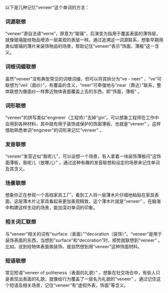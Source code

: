 以下是几种记忆“veneer”这个单词的方法：

### 词源联想
“veneer”源自法语“verre”，原意为“玻璃”，后演变为指用于覆盖表面的薄饰层，就像玻璃能给物品增添一层美观的表层一样。通过追溯这一词源联系，想象早期用类似玻璃的薄片来装饰物品的场景，帮助记住“veneer”表示“饰面，薄板”这一含义。

### 词根词缀联想
虽然“veneer”没有典型常见的词根词缀，但可以将其拆分为“ve - neer” ，“ve”可联想为“veil（面纱）”，有覆盖的含义，“neer”可牵强地与“near（靠近）”联系，整体联想为像面纱一样靠近物体表面覆盖上去的东西，即“饰面，薄板” 。

### 词形联想
“veneer”的拼写类似“engineer（工程师）”去掉“gin”。可以想象工程师在工作中会用到各种材料，其中就有用于装饰或保护的饰面薄板，也就是“veneer” 。这样借助熟悉单词“engineer”的词形来记忆“veneer” 。

### 发音联想
“veneer”发音近似“我呢儿”，可以设想一个场景，有人拿着一块装饰薄板问“这饰面薄板，我呢儿（放哪儿）” ，通过这种有趣的发音联想和设定的场景来记住单词及其含义。

### 场景联想
想象你正在参观一个高档家具工厂，看到工人将一层薄木片仔细地粘贴在家具表面，这层薄木片让家具看起来更加美观精致，这个薄木片就是“veneer” 。在脑海中构建这样生动的场景，能加深对单词的印象。

### 相关词汇联想
与“veneer”相关的词有“surface（表面）”“decoration（装饰）”。“veneer”是用于装饰表面的东西，当想到“surface”和“decoration”时，顺势就联想到“veneer” 。比如，说到给物体表面做装饰，就自然想到用“veneer”这种饰面材料。

### 短语联想
常见短语“veneer of politeness（表面的礼貌）” 。想象在社交场合中，有些人只是表现出表面的礼貌，就像给行为覆盖了一层名为礼貌的“veneer” 。通过记住这个短语及相关场景，记住“veneer”有“虚假外表，饰面”等含义。 